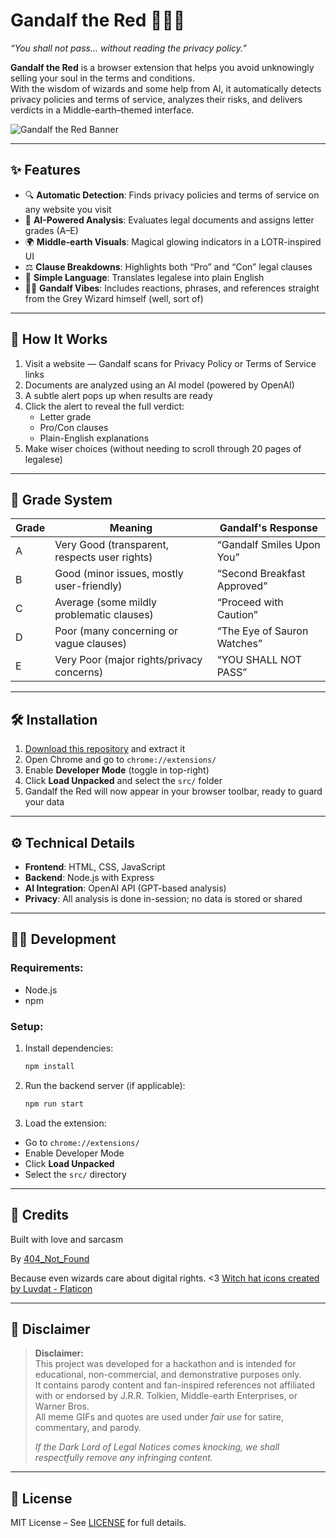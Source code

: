 # Gandalf the Red 🧙‍♂️📜  
*“You shall not pass... without reading the privacy policy.”*

**Gandalf the Red** is a browser extension that helps you avoid unknowingly selling your soul in the terms and conditions.  
With the wisdom of wizards and some help from AI, it automatically detects privacy policies and terms of service, analyzes their risks, and delivers verdicts in a Middle-earth–themed interface.

![Gandalf the Red Banner](https://i.postimg.cc/X7SMtN5f/lol.gif)

---

## ✨ Features

- 🔍 **Automatic Detection**: Finds privacy policies and terms of service on any website you visit  
- 🧠 **AI-Powered Analysis**: Evaluates legal documents and assigns letter grades (A–E)  
- 🌍 **Middle-earth Visuals**: Magical glowing indicators in a LOTR-inspired UI  
- ⚖️ **Clause Breakdowns**: Highlights both “Pro” and “Con” legal clauses  
- 📖 **Simple Language**: Translates legalese into plain English  
- 🧙‍♂️ **Gandalf Vibes**: Includes reactions, phrases, and references straight from the Grey Wizard himself (well, sort of)

---

## 🧪 How It Works

1. Visit a website — Gandalf scans for Privacy Policy or Terms of Service links  
2. Documents are analyzed using an AI model (powered by OpenAI)  
3. A subtle alert pops up when results are ready  
4. Click the alert to reveal the full verdict:  
   - Letter grade  
   - Pro/Con clauses  
   - Plain-English explanations  
5. Make wiser choices (without needing to scroll through 20 pages of legalese)

---

## 🧾 Grade System

| Grade | Meaning                                         | Gandalf's Response           |
|-------|--------------------------------------------------|------------------------------|
| A     | Very Good (transparent, respects user rights)    | “Gandalf Smiles Upon You”    |
| B     | Good (minor issues, mostly user-friendly)        | “Second Breakfast Approved”  |
| C     | Average (some mildly problematic clauses)         | “Proceed with Caution”       |
| D     | Poor (many concerning or vague clauses)           | “The Eye of Sauron Watches”  |
| E     | Very Poor (major rights/privacy concerns)         | “YOU SHALL NOT PASS”         |

---

## 🛠 Installation

1. [Download this repository](#) and extract it  
2. Open Chrome and go to `chrome://extensions/`  
3. Enable **Developer Mode** (toggle in top-right)  
4. Click **Load Unpacked** and select the `src/` folder  
5. Gandalf the Red will now appear in your browser toolbar, ready to guard your data

---

## ⚙️ Technical Details

- **Frontend**: HTML, CSS, JavaScript  
- **Backend**: Node.js with Express  
- **AI Integration**: OpenAI API (GPT-based analysis)  
- **Privacy**: All analysis is done in-session; no data is stored or shared

---

## 🧑‍💻 Development

### Requirements:
- Node.js
- npm

### Setup:
1. Install dependencies:  
   ```bash
   npm install
2. Run the backend server (if applicable):  
   ```bash
   npm run start

3. Load the extension:
- Go to `chrome://extensions/`
- Enable Developer Mode
- Click **Load Unpacked**
- Select the `src/` directory

---

## 🙌 Credits

Built with love and sarcasm

By [404_Not_Found](https://github.com/You-now-Who)

Because even wizards care about digital rights. <3
<a href="https://www.flaticon.com/free-icons/witch-hat" title="witch hat icons">Witch hat icons created by Luvdat - Flaticon</a>

---

## 📜 Disclaimer

> **Disclaimer:**  
> This project was developed for a hackathon and is intended for educational, non-commercial, and demonstrative purposes only.  
> It contains parody content and fan-inspired references not affiliated with or endorsed by J.R.R. Tolkien, Middle-earth Enterprises, or Warner Bros.  
> All meme GIFs and quotes are used under *fair use* for satire, commentary, and parody.  
>  
> *If the Dark Lord of Legal Notices comes knocking, we shall respectfully remove any infringing content.*

---

## 🪪 License

MIT License – See [LICENSE](./LICENSE) for full details.
